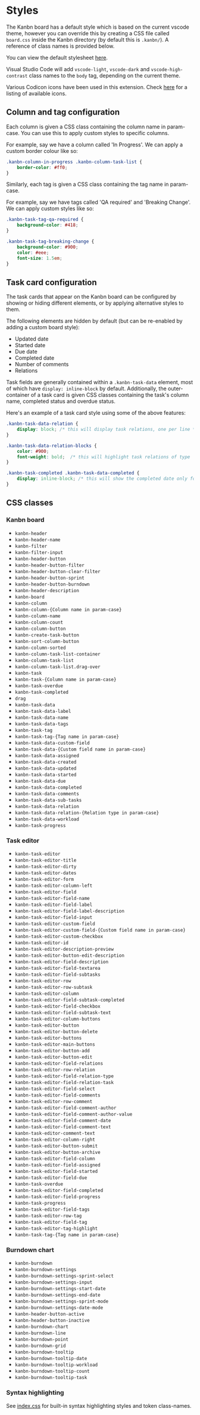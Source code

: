 # Styles

The Kanbn board has a default style which is based on the current vscode theme, however you can override this by creating a CSS file called `board.css` inside the Kanbn directory (by default this is `.kanbn/`). A reference of class names is provided below.

You can view the default stylesheet [here](https://github.com/samgiz/vscode-kanbn/blob/main/src/index.css).

Visual Studio Code will add `vscode-light`, `vscode-dark` and `vscode-high-contrast` class names to the `body` tag, depending on the current theme.

Various Codicon icons have been used in this extension. Check [here](https://code.visualstudio.com/api/references/icons-in-labels) for a listing of available icons.

## Column and tag configuration

Each column is given a CSS class containing the column name in param-case. You can use this to apply custom styles to specific columns.

For example, say we have a column called 'In Progress'. We can apply a custom border colour like so:
```css
.kanbn-column-in-progress .kanbn-column-task-list {
    border-color: #ff0;
}
```

Similarly, each tag is given a CSS class containing the tag name in param-case.

For example, say we have tags called 'QA required' and 'Breaking Change'. We can apply custom styles like so:
```css
.kanbn-task-tag-qa-required {
    background-color: #418;
}

.kanbn-task-tag-breaking-change {
    background-color: #900;
    color: #eee;
    font-size: 1.5em;
}
```

## Task card configuration

The task cards that appear on the Kanbn board can be configured by showing or hiding different elements, or by applying alternative styles to them.

The following elements are hidden by default (but can be re-enabled by adding a custom board style):
- Updated date
- Started date
- Due date
- Completed date
- Number of comments
- Relations

Task fields are generally contained within a `.kanbn-task-data` element, most of which have `display: inline-block` by default. Additionally, the outer-container of a task card is given CSS classes containing the task's column name, completed status and overdue status.

Here's an example of a task card style using some of the above features:
```css
.kanbn-task-data-relation {
    display: block; /* this will display task relations, one per line */
}

.kanbn-task-data-relation-blocks {
    color: #900;
    font-weight: bold;  /* this will highlight task relations of type 'blocks' */
}

.kanbn-task-completed .kanbn-task-data-completed {
    display: inline-block; /* this will show the completed date only for tasks that have been completed */
}
```

## CSS classes

### Kanbn board

- `kanbn-header`
- `kanbn-header-name`
- `kanbn-filter`
- `kanbn-filter-input`
- `kanbn-header-button`
- `kanbn-header-button-filter`
- `kanbn-header-button-clear-filter`
- `kanbn-header-button-sprint`
- `kanbn-header-button-burndown`
- `kanbn-header-description`
- `kanbn-board`
- `kanbn-column`
- `kanbn-column-{Column name in param-case}`
- `kanbn-column-name`
- `kanbn-column-count`
- `kanbn-column-button`
- `kanbn-create-task-button`
- `kanbn-sort-column-button`
- `kanbn-column-sorted`
- `kanbn-column-task-list-container`
- `kanbn-column-task-list`
- `kanbn-column-task-list.drag-over`
- `kanbn-task`
- `kanbn-task-{Column name in param-case}`
- `kanbn-task-overdue`
- `kanbn-task-completed`
- `drag`
- `kanbn-task-data`
- `kanbn-task-data-label`
- `kanbn-task-data-name`
- `kanbn-task-data-tags`
- `kanbn-task-tag`
- `kanbn-task-tag-{Tag name in param-case}`
- `kanbn-task-data-custom-field`
- `kanbn-task-data-{Custom field name in param-case}`
- `kanbn-task-data-assigned`
- `kanbn-task-data-created`
- `kanbn-task-data-updated`
- `kanbn-task-data-started`
- `kanbn-task-data-due`
- `kanbn-task-data-completed`
- `kanbn-task-data-comments`
- `kanbn-task-data-sub-tasks`
- `kanbn-task-data-relation`
- `kanbn-task-data-relation-{Relation type in param-case}`
- `kanbn-task-data-workload`
- `kanbn-task-progress`

### Task editor

- `kanbn-task-editor`
- `kanbn-task-editor-title`
- `kanbn-task-editor-dirty`
- `kanbn-task-editor-dates`
- `kanbn-task-editor-form`
- `kanbn-task-editor-column-left`
- `kanbn-task-editor-field`
- `kanbn-task-editor-field-name`
- `kanbn-task-editor-field-label`
- `kanbn-task-editor-field-label-description`
- `kanbn-task-editor-field-input`
- `kanbn-task-editor-custom-field`
- `kanbn-task-editor-custom-field-{Custom field name in param-case}`
- `kanbn-task-editor-custom-checkbox`
- `kanbn-task-editor-id`
- `kanbn-task-editor-description-preview`
- `kanbn-task-editor-button-edit-description`
- `kanbn-task-editor-field-description`
- `kanbn-task-editor-field-textarea`
- `kanbn-task-editor-field-subtasks`
- `kanbn-task-editor-row`
- `kanbn-task-editor-row-subtask`
- `kanbn-task-editor-column`
- `kanbn-task-editor-field-subtask-completed`
- `kanbn-task-editor-field-checkbox`
- `kanbn-task-editor-field-subtask-text`
- `kanbn-task-editor-column-buttons`
- `kanbn-task-editor-button`
- `kanbn-task-editor-button-delete`
- `kanbn-task-editor-buttons`
- `kanbn-task-editor-main-buttons`
- `kanbn-task-editor-button-add`
- `kanbn-task-editor-button-edit`
- `kanbn-task-editor-field-relations`
- `kanbn-task-editor-row-relation`
- `kanbn-task-editor-field-relation-type`
- `kanbn-task-editor-field-relation-task`
- `kanbn-task-editor-field-select`
- `kanbn-task-editor-field-comments`
- `kanbn-task-editor-row-comment`
- `kanbn-task-editor-field-comment-author`
- `kanbn-task-editor-field-comment-author-value`
- `kanbn-task-editor-field-comment-date`
- `kanbn-task-editor-field-comment-text`
- `kanbn-task-editor-comment-text`
- `kanbn-task-editor-column-right`
- `kanbn-task-editor-button-submit`
- `kanbn-task-editor-button-archive`
- `kanbn-task-editor-field-column`
- `kanbn-task-editor-field-assigned`
- `kanbn-task-editor-field-started`
- `kanbn-task-editor-field-due`
- `kanbn-task-overdue`
- `kanbn-task-editor-field-completed`
- `kanbn-task-editor-field-progress`
- `kanbn-task-progress`
- `kanbn-task-editor-field-tags`
- `kanbn-task-editor-row-tag`
- `kanbn-task-editor-field-tag`
- `kanbn-task-editor-tag-highlight`
- `kanbn-task-tag-{Tag name in param-case}`

### Burndown chart

- `kanbn-burndown`
- `kanbn-burndown-settings`
- `kanbn-burndown-settings-sprint-select`
- `kanbn-burndown-settings-input`
- `kanbn-burndown-settings-start-date`
- `kanbn-burndown-settings-end-date`
- `kanbn-burndown-settings-sprint-mode`
- `kanbn-burndown-settings-date-mode`
- `kanbn-header-button-active`
- `kanbn-header-button-inactive`
- `kanbn-burndown-chart`
- `kanbn-burndown-line`
- `kanbn-burndown-point`
- `kanbn-burndown-grid`
- `kanbn-burndown-tooltip`
- `kanbn-burndown-tooltip-date`
- `kanbn-burndown-tooltip-workload`
- `kanbn-burndown-tooltip-count`
- `kanbn-burndown-tooltip-task`

### Syntax highlighting

See [index.css](https://github.com/samgiz/vscode-kanbn/blob/main/src/index.css) for built-in syntax highlighting styles and token class-names.
